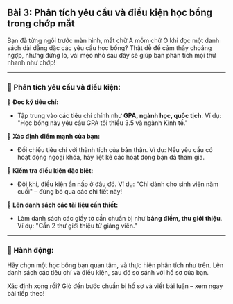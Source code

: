 ## Bài 3: Phân tích yêu cầu và điều kiện học bổng trong chớp mắt

Bạn đã từng ngồi trước màn hình, mắt chữ A mồm chữ O khi đọc một danh sách dài dằng dặc các yêu cầu học bổng? Thật dễ để cảm thấy choáng ngợp, nhưng đừng lo, vài mẹo nhỏ sau đây sẽ giúp bạn phân tích mọi thứ nhanh như chớp!

---

### 📌 Phân tích yêu cầu và điều kiện:

**🔹 Đọc kỹ tiêu chí:**
- Tập trung vào các tiêu chí chính như **GPA, ngành học, quốc tịch**. Ví dụ: "Học bổng này yêu cầu GPA tối thiểu 3.5 và ngành Kinh tế."

**🔹 Xác định điểm mạnh của bạn:**
- Đối chiếu tiêu chí với thành tích của bản thân. Ví dụ: Nếu yêu cầu có hoạt động ngoại khóa, hãy liệt kê các hoạt động bạn đã tham gia.

**🔹 Kiểm tra điều kiện đặc biệt:**
- Đôi khi, điều kiện ẩn nấp ở đâu đó. Ví dụ: "Chỉ dành cho sinh viên năm cuối" – đừng bỏ qua các chi tiết này!

**🔹 Lên danh sách các tài liệu cần thiết:**
- Làm danh sách các giấy tờ cần chuẩn bị như **bảng điểm, thư giới thiệu**. Ví dụ: "Cần 2 thư giới thiệu từ giảng viên."

---

### 🚀 Hành động:

Hãy chọn một học bổng bạn quan tâm, và thực hiện phân tích như trên. Lên danh sách các tiêu chí và điều kiện, sau đó so sánh với hồ sơ của bạn.

Xác định xong rồi? Giờ đến bước chuẩn bị hồ sơ và viết bài luận – xem ngay bài tiếp theo!